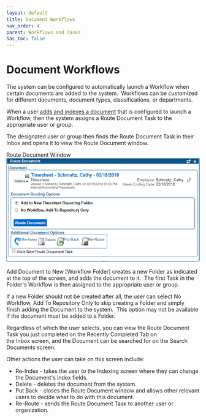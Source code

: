 ```yaml
---
layout: default
title: Document Workflows
nav_order: 4
parent: Workflows and Tasks
has_toc: false
---
```

# Document Workflows

The system can be configured to automatically launch a Workflow when certain documents are added to the system.  Workflows can be customized for different documents, document types, classifications, or departments.

When a user [adds and indexes a document](https://qaprod.qflow.com/QAction_help//Upload_Documents.htm) that is configured to launch a Workflow, then the system assigns a Route Document Task to the appropriate user or group.

The designated user or group then finds the Route Document Task in their Inbox and opens it to view the Route Document window.

Route Document Window  
![Route Document Window](/assets/images/q-action-route-document-window.PNG "Route Document Window")

Add Document to New [Workflow Folder] creates a new Folder as indicated at the top of the screen, and adds the document to it.  The first Task in the Folder's Workflow is then assigned to the appropriate user or group.

If a new Folder should not be created after all, the user can select No Workflow, Add To Repository Only to skip creating a Folder and simply finish adding the Document to the system.  This option may not be available if the document must be added to a Folder.

Regardless of which the user selects, you can view the Route Document Task you just completed on the Recently Completed Tab on the Inbox screen, and the Document can be searched for on the Search Documents screen.

Other actions the user can take on this screen include:
- Re-Index - takes the user to the Indexing screen where they can change the Document's index fields.
- Delete - deletes the document from the system.
- Put Back - closes the Route Document window and allows other relevant users to decide what to do with this document.
- Re-Route - sends the Route Document Task to another user or organization.